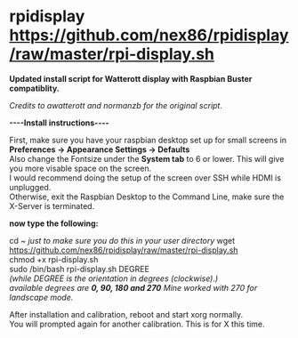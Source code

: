 # rpidisplay  https://github.com/nex86/rpidisplay/raw/master/rpi-display.sh

**Updated install script for Watterott display with Raspbian Buster compatiblity.**

*Credits to awatterott and normanzb for the original script.*

**----Install instructions----**

First, make sure you have your raspbian desktop set up for small screens in **Preferences -> Appearance Settings -> Defaults**  
Also change the Fontsize under the **System tab** to 6 or lower. This will give you more visable space on the screen.  
I would recommend doing the setup of the screen over SSH while HDMI is unplugged.  
Otherwise, exit the Raspbian Desktop to the Command Line, make sure the X-Server is terminated.  

**now type the following:**

   cd ~  *just to make sure you do this in your user directory*
   wget https://github.com/nex86/rpidisplay/raw/master/rpi-display.sh  
   chmod +x rpi-display.sh  
   sudo /bin/bash rpi-display.sh DEGREE  
*(while DEGREE is the orientation in degrees (clockwise).)*  
*available degrees are **0, 90, 180 and 270** Mine worked with 270 for landscape mode.*  

After installation and calibration, reboot and start xorg normally.   
You will prompted again for another calibration. This is for X this time.


